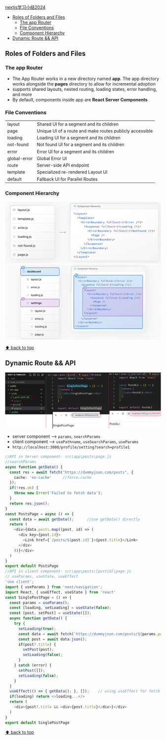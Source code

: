 [nextjs学习小结2024](#top)

- [Roles of Folders and Files](#roles-of-folders-and-files)
  - [The app Router](#the-app-router)
  - [File Conventions](#file-conventions)
  - [Component Hierarchy](#component-hierarchy)
- [Dynamic Route \&\& API](#dynamic-route--api)

## Roles of Folders and Files

### The app Router

- The App Router works in a new directory named **app**. The app directory works alongside the **pages** directory to allow for incremental adoption
- supports shared layouts, nested routing, loading states, error handling, and more
- By default, components inside app are **React Server Components**

### File Conventions

|||
|---|---|
|layout|	Shared UI for a segment and its children|
|page|	Unique UI of a route and make routes publicly accessible|
|loading|	Loading UI for a segment and its children|
|not-found|	Not found UI for a segment and its children|
|error|	Error UI for a segment and its children|
|global-error|	Global Error UI|
|route|	Server-side API endpoint|
|template|	Specialized re-rendered Layout UI|
|default|	Fallback UI for Parallel Routes|

### Component Hierarchy

![alt text](./images/CHierarchy.png)
![alt text](./images/CHierarchy1.png)

[⬆ back to top](#top)

## Dynamic Route && API

![Dynamic Route](./images/DynamicRoute.png)

- server component  -->  `params`, `searchParams`
- client component  -->  `usePathname`, `useSearchParams`, `useParams`
- `http://localhost:3000/profile/setting?search=profile1`

```ts
//API in Server component- src\app\posts\page.js
//searchParams
async function getData() {
  const res = await fetch("https://dummyjson.com/posts", {
    cache: 'no-cache'     //force-cache
  });
  if(!res.ok) {
    throw new Error('Failed to fetch data');
  }
  return res.json();
}
const PostsPage = async () => {
  const data = await getData();      //use getData() directly
  return (
    <div>{data.posts.map((post, id) => (
      <div key={post.id}>
        <Link href={`/posts/${post.id}`}>{post.title}</Link>
      </div>
    ))}</div>
  )
}
export default PostsPage
//API in client component- src\app\posts\[postid]\page.js
// useParams, useState, useEffect
'use client';
import { useParams } from 'next/navigation';
import React, { useEffect, useState } from 'react'
const SinglePostPage = () => {
  const params = useParams();
  const [loading, setLoading] = useState(false);
  const [post, setPost] = useState([]);
  async function getData() {
    try {
      setLoading(true);
      const data = await fetch(`https://dummyjson.com/posts/${params.postid}`);
      const post = await data.json();
      if(post?.title) {
        setPost(post);
        setLoading(false);
      }
    } catch (error) {
      setPost([]);
      setLoading(false);
    }
  }
  useEffect(() => { getData(); }, []);    // using useEffect for fetch
  if(loading) return <>loading...</>
  return (
    <div>{post?.title && <div>{post.title}</div>}</div>
  )
}
export default SinglePostPage
```

[⬆ back to top](#top)

